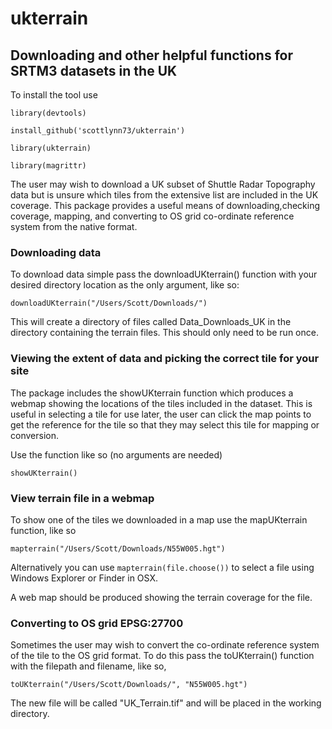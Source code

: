 # ukterrain
## Downloading and other helpful functions for SRTM3 datasets in the UK

To install the tool use

`library(devtools)`


`install_github('scottlynn73/ukterrain')`


`library(ukterrain)`

`library(magrittr)`

The user may wish to download a UK subset of Shuttle Radar Topography data but is unsure which tiles from the extensive list are included in the UK coverage. This package provides a useful means of downloading,checking coverage, mapping, and converting to OS grid co-ordinate reference system from the native format.

### Downloading data
To download data simple pass the downloadUKterrain() function with your desired directory location as the only argument, like so:

`downloadUKterrain("/Users/Scott/Downloads/")`

This will create a directory of files called Data_Downloads_UK in the directory containing the terrain files. This should only need to be run once.

### Viewing the extent of data and picking the correct tile for your site
The package includes the showUKterrain function which produces a webmap showing the locations of the tiles included in the dataset. This is useful in selecting a tile for use later, the user can click the map points to get the reference for the tile so that they may select this tile for mapping or conversion.

Use the function like so (no arguments are needed)

`showUKterrain()`

### View terrain file in a webmap
To show one of the tiles we downloaded in a map use the mapUKterrain function, like so

`mapterrain("/Users/Scott/Downloads/N55W005.hgt")`

Alternatively you can use `mapterrain(file.choose())` to select a file using Windows Explorer or Finder in OSX.

A web map should be produced showing the terrain coverage for the file. 


### Converting to OS grid EPSG:27700 
Sometimes the user may wish to convert the co-ordinate reference system of the tile to the OS grid format. To do this pass the toUKterrain() function with the filepath and filename, like so,

`toUKterrain("/Users/Scott/Downloads/", "N55W005.hgt")`

The new file will be called "UK_Terrain.tif" and will be placed in the working directory.
